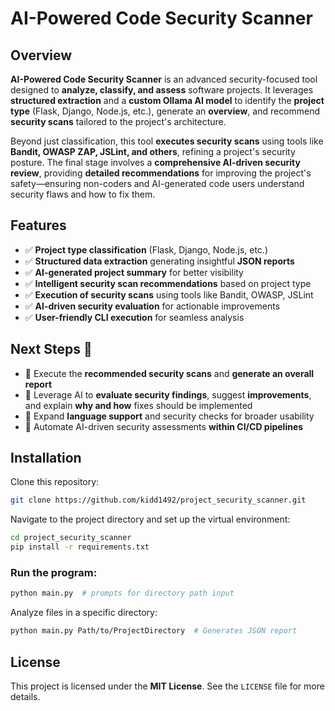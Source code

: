 # AI-Powered Code Security Scanner

## Overview
**AI-Powered Code Security Scanner** is an advanced security-focused tool designed to **analyze, classify, and assess** software projects. It leverages **structured extraction** and a **custom Ollama AI model** to identify the **project type** (Flask, Django, Node.js, etc.), generate an **overview**, and recommend **security scans** tailored to the project's architecture.

Beyond just classification, this tool **executes security scans** using tools like **Bandit, OWASP ZAP, JSLint, and others**, refining a project's security posture. The final stage involves a **comprehensive AI-driven security review**, providing **detailed recommendations** for improving the project's safety—ensuring non-coders and AI-generated code users understand security flaws and how to fix them.

## Features
- ✅ **Project type classification** (Flask, Django, Node.js, etc.)
- ✅ **Structured data extraction** generating insightful **JSON reports**
- ✅ **AI-generated project summary** for better visibility
- ✅ **Intelligent security scan recommendations** based on project type
- ✅ **Execution of security scans** using tools like Bandit, OWASP, JSLint
- ✅ **AI-driven security evaluation** for actionable improvements
- ✅ **User-friendly CLI execution** for seamless analysis

## Next Steps 🚀
- 🔹 Execute the **recommended security scans** and **generate an overall report**
- 🔹 Leverage AI to **evaluate security findings**, suggest **improvements**, and explain **why and how** fixes should be implemented
- 🔹 Expand **language support** and security checks for broader usability
- 🔹 Automate AI-driven security assessments **within CI/CD pipelines**

## Installation
Clone this repository:
```bash
git clone https://github.com/kidd1492/project_security_scanner.git
```

Navigate to the project directory and set up the virtual environment:
```bash
cd project_security_scanner
pip install -r requirements.txt
```

### Run the program:
```bash
python main.py  # prompts for directory path input
```
Analyze files in a specific directory:
```bash
python main.py Path/to/ProjectDirectory  # Generates JSON report
```

## License
This project is licensed under the **MIT License**. See the `LICENSE` file for more details.
